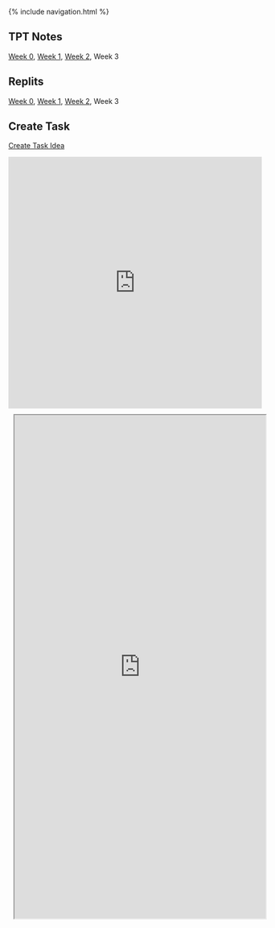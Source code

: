 {% include navigation.html %}

## TPT Notes
[Week 0](https://github.com/David-Xie123/David-Xie123.github.io/wiki/TPT-5.1-5.2-Github-Pages-Action), [Week 1](https://github.com/David-Xie123/David-Xie123.github.io/wiki/TPT-5.3-5.4-Github-Pages-Action), [Week 2](https://github.com/David-Xie123/David-Xie123.github.io/wiki/TPT-5.5-5.6-Github-Pages-Action), Week 3

## Replits
[Week 0](https://replit.com/@DavidXie123/David-Xie123githubio-2#src/week0/menu.py), [Week 1](https://replit.com/@DavidXie123/David-Xie123githubio-2#src/week1/listsandloops.py), [Week 2](https://replit.com/@DavidXie123/David-Xie123githubio-1#src/week2/factorial.py), Week 3

## Create Task
[Create Task Idea](https://github.com/David-Xie123/David-Xie123.github.io/wiki/Create-Task-Idea)

<iframe frameborder="0" width="100%" height="500px" src="https://replit.com/@DavidXie123/David-Xie123githubio"> </iframe>

<div class="row justify-content-center" style="margin: 2%;">
    <iframe height="1000px" width="500px" src="https://replit.com/@DavidXie123/David-Xie123githubio?lite=true#main.py"> </iframe>
</div>
